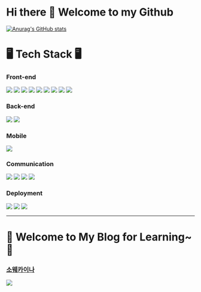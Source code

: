 # Hi there 👋 Welcome to my Github
<!---
kangdy25/kangdy25 is a ✨ special ✨ repository because its `README.md` (this file) appears on your GitHub profile.
You can click the Preview link to take a look at your changes.
--->

[![Anurag's GitHub stats](https://github-readme-stats.vercel.app/api?username=kangdy25&theme=tokyonight)](https://github.com/anuraghazra/github-readme-stats)
# 🖥️ Tech Stack 🖥️
### Front-end
<span><img src = "https://img.shields.io/badge/HTML-%23E34F26.svg?logo=html5&logoColor=white"> </span> 
<span><img src = "https://img.shields.io/badge/CSS-1572B6?logo=css3&logoColor=fff"> </span> 
<span><img src = "https://img.shields.io/badge/Sass-C69?logo=sass&logoColor=fff"> </span> 
<span><img src = "https://img.shields.io/badge/Tailwind%20CSS-%2338B2AC.svg?logo=tailwind-css&logoColor=white"> </span> 
<span><img src = "https://img.shields.io/badge/JavaScript-F7DF1E?logo=javascript&logoColor=000"> </span> 
<span><img src = "https://img.shields.io/badge/TypeScript-3178C6?logo=typescript&logoColor=fff"> </span> 
<span><img src = "https://img.shields.io/badge/Three.js-000?logo=threedotjs&logoColor=fff"> </span> 
<span><img src = "https://img.shields.io/badge/React-%2320232a.svg?logo=react&logoColor=%2361DAFB"> </span> 
<span><img src = "https://img.shields.io/badge/Next.js-black?logo=next.js&logoColor=white"> </span> 

### Back-end
<span><img src = "https://img.shields.io/badge/Node.js-6DA55F?logo=node.js&logoColor=white"> </span> 
<span><img src = "https://img.shields.io/badge/Supabase-3FCF8E?logo=supabase&logoColor=fff"> </span> 

### Mobile
<span><img src = "https://img.shields.io/badge/React_Native-%2320232a.svg?logo=react&logoColor=%2361DAFB"> </span> 

### Communication
<span><img src = "https://img.shields.io/badge/Git-F05032?logo=git&logoColor=fff"> </span> 
<span><img src = "https://img.shields.io/badge/GitHub-%23121011.svg?logo=github&logoColor=white"> </span> 
<span><img src = "https://img.shields.io/badge/Figma-F24E1E?logo=figma&logoColor=white"> </span>
<span><img src = "https://img.shields.io/badge/Notion-000?logo=notion&logoColor=fff"> </span>


### Deployment
<span><img src = "https://img.shields.io/badge/netlify-%23000000.svg?style=for-the-badge&logo=netlify&logoColor=#00C7B7"> </span>
<span><img src = "https://img.shields.io/badge/AWS-%23FF9900.svg?style=for-the-badge&logo=amazon-aws&logoColor=white"> </span>
<span><img src = "https://img.shields.io/badge/vercel-%23000000.svg?style=for-the-badge&logo=vercel&logoColor=white"> </span>
* * *
# 📜 Welcome to My Blog for Learning~ 📜 
### [소웨카이나](https://kangdy25.tistory.com/)
<img src="https://github.com/kangdy25/Into_the_Javascript/assets/58673491/c8dd7d7b-69cd-448b-aa25-26bd3dbcd30d"/>


